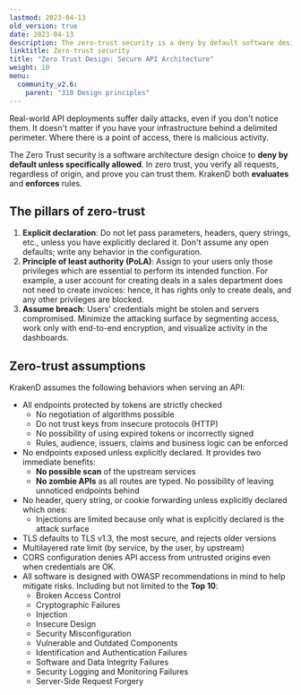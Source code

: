 ```yaml
---
lastmod: 2023-04-13
old_version: true
date: 2023-04-13
description: The zero-trust security is a deny by default software design choice, where the exposed surface is limited to what it's explictly declared.
linktitle: Zero-trust security
title: "Zero Trust Design: Secure API Architecture"
weight: 10
menu:
  community_v2.6:
    parent: "310 Design principles"
---
```

Real-world API deployments suffer daily attacks, even if you don't notice them. It doesn't matter if you have your infrastructure behind a delimited perimeter. Where there is a point of access, there is malicious activity.

The Zero Trust security is a software architecture design choice to **deny by default unless specifically allowed**. In zero trust, you verify all requests, regardless of origin, and prove you can trust them. KrakenD both **evaluates** and **enforces** rules.

## The pillars of zero-trust

1. **Explicit declaration**: Do not let pass parameters, headers, query strings, etc., unless you have explicitly declared it. Don't assume any open defaults; write any behavior in the configuration.
2. **Principle of least authority (PoLA)**: Assign to your users only those privileges which are essential to perform its intended function. For example, a user account for creating deals in a sales department does not need to create invoices: hence, it has rights only to create deals, and any other privileges are blocked.
3. **Assume breach**: Users' credentials might be stolen and servers compromised. Minimize the attacking surface by segmenting access, work only with end-to-end encryption, and visualize activity in the dashboards.

## Zero-trust assumptions
KrakenD assumes the following behaviors when serving an API:

- All endpoints protected by tokens are strictly checked
  - No negotiation of algorithms possible
  - Do not trust keys from insecure protocols (HTTP)
  - No possibility of using expired tokens or incorrectly signed
  - Rules, audience, issuers, claims and business logic can be enforced
- No endpoints exposed unless explicitly declared. It provides two immediate benefits:
  - **No possible scan** of the upstream services
  - **No zombie APIs** as all routes are typed. No possibility of leaving unnoticed endpoints behind
- No header, query string, or cookie forwarding unless explicitly declared which ones:
  - Injections are limited because only what is explicitly declared is the attack surface
- TLS defaults to TLS v1.3, the most secure, and rejects older versions
- Multilayered rate limit (by service, by the user, by upstream)
- CORS configuration denies API access from untrusted origins even when credentials are OK.
- All software is designed with OWASP recommendations in mind to help mitigate risks. Including but not limited to the **Top 10**:
    - Broken Access Control
    - Cryptographic Failures
    - Injection
    - Insecure Design
    - Security Misconfiguration
    - Vulnerable and Outdated Components
    - Identification and Authentication Failures
    - Software and Data Integrity Failures
    - Security Logging and Monitoring Failures
    - Server-Side Request Forgery
